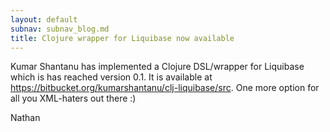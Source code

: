 ```yaml
---
layout: default
subnav: subnav_blog.md
title: Clojure wrapper for Liquibase now available
---
```



Kumar Shantanu has implemented a Clojure DSL/wrapper for Liquibase which is has reached version 0.1.  It is available at https://bitbucket.org/kumarshantanu/clj-liquibase/src.  One more option for all you XML-haters out there :)


Nathan
